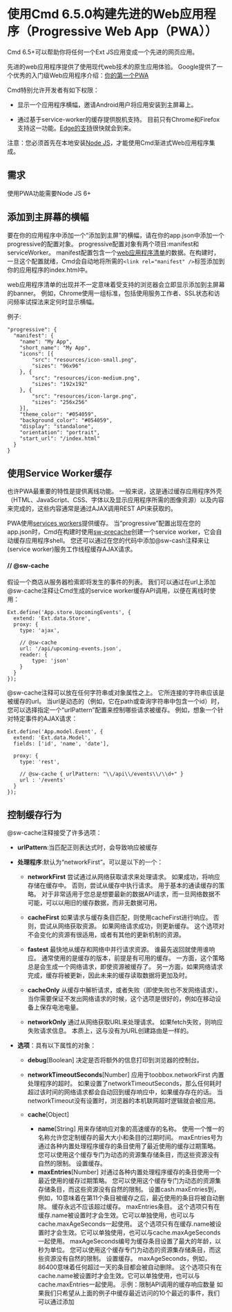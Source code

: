 # 使用Cmd 6.5.0构建先进的Web应用程序（Progressive Web App（PWA））
Cmd 6.5+可以帮助你将任何一个Ext JS应用变成一个先进的网页应用。
  
先进的web应用程序提供了使用现代web技术的原生应用体验。
Google提供了一个优秀的入门级Web应用程序介绍：[你的第一个PWA](https://developers.google.com/web/fundamentals/getting-started/codelabs/your-first-pwapp/)

Cmd特别允许开发者有如下权限：

- 显示一个应用程序横幅，邀请Android用户将应用安装到主屏幕上。

- 通过基于service-worker的缓存提供脱机支持。
目前只有Chrome和Firefox支持这一功能。[Edge的支持](https://developer.microsoft.com/en-us/microsoft-edge/platform/status/serviceworker/)很快就会到来。

注意：您必须首先在本地安装[Node JS](https://nodejs.org/en/)，才能使用Cmd渐进式Web应用程序集成。

## 需求
使用PWA功能需要Node JS 6+

## 添加到主屏幕的横幅
要在你的应用程序中添加一个“添加到主屏”的横幅，请在你的app.json中添加一个progressive的配置对象。
progressive配置对象有两个项目:manifest和serviceWorker。
manifest配置包含一个[web应用程序清单](https://developer.mozilla.org/en-US/docs/Web/Manifest)的数据。在构建时，一旦这个配置就绪，Cmd会自动地将所需的`<link rel="manifest" />`标签添加到你的应用程序的index.html中。

web应用程序清单的出现并不一定意味着受支持的浏览器会立即显示添加到主屏幕的banner。
例如，Chrome使用一组标准，包括使用服务工作者、SSL状态和访问频率试探法来定何时显示横幅。

例子:

    "progressive": {
      "manifest": {
        "name": "My App",
        "short_name": "My App",
        "icons": [{
            "src": "resources/icon-small.png",
            "sizes": "96x96"
        }, {
            "src": "resources/icon-medium.png",
            "sizes": "192x192"
        }, {
            "src": "resources/icon-large.png",
            "sizes": "256x256"
        }],
        "theme_color": "#054059",
        "background_color": "#054059",
        "display": "standalone",
        "orientation": "portrait",
        "start_url": "/index.html"
      }
    }
## 使用Service Worker缓存
  也许PWA最重要的特性是提供离线功能。
  一般来说，这是通过缓存应用程序外壳（HTML、JavaScript、CSS、字体以及显示应用程序所需的图像资源）以及内容来完成的，这些内容通常是通过AJAX调用REST API来获取的。
  
  PWA使用[services workers](https://developers.google.com/web/fundamentals/getting-started/primers/service-workers)提供缓存。
  当“progressive”配置出现在您的app.json时，Cmd在构建时使用[sw-precache](https://github.com/GoogleChrome/sw-precache)创建一个service worker，它会自动缓存应用程序shell。
  您还可以通过在您的代码中添加@sw-cash注释来让(service worker)服务工作线程缓存AJAX请求。
  
#### // @sw-cache
  假设一个商店从服务器检索即将发生的事件的列表。
  我们可以通过在url上添加@sw-cache注释让Cmd生成的service worker缓存API调用，以便在离线时使用：     
  
    Ext.define('App.store.UpcomingEvents', {
      extend: 'Ext.data.Store',
      proxy: {
        type: 'ajax',
    
        // @sw-cache
        url: '/api/upcoming-events.json',
        reader: {
            type: 'json'
        }
      }
    });

@sw-cache注释可以放在任何字符串或对象属性之上。
它所连接的字符串应该是被缓存的url。
当url是动态的（例如，它在path或查询字符串中包含一个id）时，您可以选择指定一个“urlPattern”配置来控制哪些请求被缓存。
例如，想象一个针对特定事件的AJAX请求： 
   
    Ext.define('App.model.Event', {
      extend: 'Ext.data.Model',
      fields: ['id', 'name', 'date'],
    
      proxy: {
        type: 'rest',
    
        // @sw-cache { urlPattern: "\\/api\\/events\\/\\d+" }
        url : '/events'
      }
    });    

## 控制缓存行为
@sw-cache注释接受了许多选项：

- **urlPattern**:当匹配正则表达式时，会导致响应被缓存

- **处理程序**:默认为“networkFirst”。可以是以下的一个：

  - **networkFirst** 尝试通过从网络获取请求来处理请求。
如果成功，将响应存储在缓存中。
否则，尝试从缓存中执行请求。
用于基本的通读缓存的策略。
对于非常适用于您总是想要最新的数据API请求，而一旦网络数据不可能，可以以用旧的缓存数据，而非无数据可用。

  - **cacheFirst** 如果请求与缓存条目匹配，则使用cacheFirst进行响应。
否则，尝试从网络获取资源。
如果网络请求成功，则更新缓存。
这个选项对不会变化的资源有很适用，或者有其他的更新机制的资源。

  - **fastest** 最快地从缓存和网络中并行请求资源。
谁最先返回就使用谁响应。
通常使用的是缓存的版本，前提是有可用的缓存。
一方面，这个策略总是会生成一个网络请求，即使资源被缓存了。
另一方面，如果网络请求完成，缓存将被更新，因此未来的缓存读取数据将更加及时。

  - **cacheOnly** 从缓存中解析请求，或者失败（即使失败也不发网络请求）。
当你需要保证不发出网络请求的时候，这个选项是很好的，例如在移动设备上保存电池电量。

  - **networkOnly** 通过从网络获取URL来处理请求。
如果fetch失败，则响应失败请求信息。
本质上，这与没有为URL创建路由是一样的。

- **选项**：具有以下属性的对象：

  - **debug**[Boolean] 决定是否将额外的信息打印到浏览器的控制台。

  - **networkTimeoutSeconds**[Number] 应用于toobbox.networkFirst 内置处理程序的超时。
如果设置了networkTimeoutSeconds，那么任何耗时超过该时间的网络请求都会自动回到缓存响应中，如果缓存存在的话。
当networkTimeout没有设置时，浏览器的本机联网超时逻辑就会被应用。

  - **cache**[Object]

    - **name**[String] 用来存储响应对象的高速缓存的名称。
使用一个惟一的名称允许您定制缓存的最大大小和条目的过期时间。
maxEntries号为通过各种内置处理程序缓存的条目使用了最近使用的缓存过期策略。
您可以使用这个缓存专门为动态的资源集存储条目，而这些资源没有自然的限制。
设置缓存。
    - **maxEntries**[Number] 对通过各种内置处理程序缓存的条目使用一个最近使用的缓存过期策略。                            您可以使用这个缓存专门为动态的资源集存储条目，而这些资源没有自然的限制。
设置cash.maxEntries到，例如，10意味着在第11个条目被缓存之后，最近使用的条目将被自动删除。
                             缓存永远不应该超过缓存。
                             maxEntries条目。
                             这个选项只有在缓存.name被设置时才会生效。它可以单独使用，也可以与cache.maxAgeSeconds一起使用。
这个选项只有在缓存.name被设置时才会生效。它可以单独使用，也可以与cache.maxAgeSeconds一起使用。
maxAgeSeconds编号为缓存条目设置了最大的年龄，以秒为单位。
您可以使用这个缓存专门为动态的资源集存储条目，而这些资源没有自然的限制。
设置缓存。
maxAgeSeconds，例如，86400意味着任何超过一天的条目都会被自动删除。
这个选项只有在cache.name被设置时才会生效。它可以单独使用，也可以与cache.maxEntries一起使用。
示例：限制API调用的缓存响应数量
如果我们只希望从上面的例子中缓存最近访问的10个最近的事件，我们可以通过添加    

        
